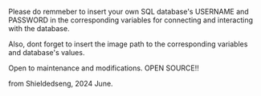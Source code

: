 Please do remmeber to insert your own SQL database's USERNAME and PASSWORD in the corresponding variables for connecting and interacting with the database.

Also, dont forget to insert the image path to the corresponding variables and database's values.

Open to maintenance and modifications. OPEN SOURCE!!

from Shieldedseng, 2024 June.
